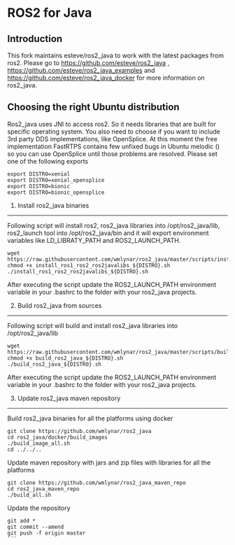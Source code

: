 ROS2 for Java
=============

Introduction
------------

This fork maintains esteve/ros2_java to work with the latest packages from ros2. Please go to https://github.com/esteve/ros2_java , https://github.com/esteve/ros2_java_examples and https://github.com/esteve/ros2_java_docker for more information on ros2_java.

Choosing the right Ubuntu distribution
--------------------------------------

Ros2_java uses JNI to access ros2. So it needs libraries that are built for specific operating system. You also need to choose if you want to include 3rd party DDS implementations, like OpenSplice. At this moment the free implementation FastRTPS contains few unfixed bugs in Ubuntu melodic () so you can use OpenSplice until those problems are resolved. Please set one of the following exports

```
export DISTRO=xenial
export DISTRO=xenial_opensplice
export DISTRO=bionic
export DISTRO=bionic_opensplice
```

1. Install ros2_java binaries
-----------------------------

Following script will install ros2, ros2_java libraries into /opt/ros2_java/lib, ros2_launch tool into /opt/ros2_java/bin and it will export environment variables like LD_LIBRATY_PATH and ROS2_LAUNCH_PATH.

````
wget https://raw.githubusercontent.com/wmlynar/ros2_java/master/scripts/install/install_ros1_ros2_ros2javalibs_${DISTRO}.sh
chmod +x install_ros1_ros2_ros2javalibs_${DISTRO}.sh
./install_ros1_ros2_ros2javalibs_${DISTRO}.sh
````

After executing the script update the ROS2_LAUNCH_PATH environment variable in your .bashrc to the folder with your ros2_java projects.

2. Build ros2_java from sources
-------------------------------

Following script will build and install ros2_java libraries into /opt/ros2_java/lib

````
wget https://raw.githubusercontent.com/wmlynar/ros2_java/master/scripts/build_local/build_ros2_java_${DISTRO}.sh
chmod +x build_ros2_java_${DISTRO}.sh
./build_ros2_java_${DISTRO}.sh
````
After executing the script update the ROS2_LAUNCH_PATH environment variable in your .bashrc to the folder with your ros2_java projects.

3. Update ros2_java maven repository
------------------------------------

Build ros2_java binaries for all the platforms using docker

```
git clone https://github.com/wmlynar/ros2_java
cd ros2_java/docker/build_images
./build_image_all.sh
cd ../../..
```
Update maven repository with jars and zip files with libraries for all the platforms

```
git clone https://github.com/wmlynar/ros2_java_maven_repo
cd ros2_java_maven_repo
./build_all.sh
```
Update the repository

````
git add *
git commit --amend
git push -f origin master
```

